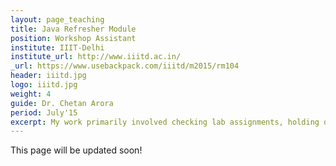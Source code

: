 ```yaml
---
layout: page_teaching
title: Java Refresher Module
position: Workshop Assistant
institute: IIIT-Delhi
institute_url: http://www.iiitd.ac.in/
_url: https://www.usebackpack.com/iiitd/m2015/rm104
header: iiitd.jpg
logo: iiitd.jpg
weight: 4
guide: Dr. Chetan Arora
period: July'15
excerpt: My work primarily involved checking lab assignments, holding doubt sessions for a batch of approx. 120 students going into their second year. 
---
```

This page will be updated soon!